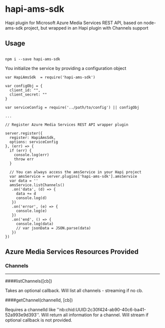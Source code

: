 # hapi-ams-sdk

Hapi plugin for Microsoft Azure Media Services REST API, based on node-ams-sdk project, but wrapped in an Hapi plugin with Channels support


## Usage


```

npm i --save hapi-ams-sdk

```

You initialize the service by providing a configuration object

```
var HapiAmsSdk  = require('hapi-ams-sdk')

var configObj = {
  client_id: "",
  client_secret: ""
}

var serviceConfig = require('../path/to/config') || configObj

...

// Register Azure Media Services REST API wrapper plugin

server.register({
  register: HapiAmsSdk,
  options: serviceConfig
}, (err) => {
  if (err) {
    console.log(err)
    throw err
  }

  // You can always access the amsService in your Hapi project
  var amsService = server.plugins['hapi-ams-sdk'].amsService
  var data = ''
  amsService.listChannels()
   .on('data', (d) => {
     data += d
     console.log(d)
   })
   .on('error', (e) => {
     console.log(e)
   })
   .on('end', () => {
     console.log(data)
     // var jsonData = JSON.parse(data)
   })
})

```

## Azure Media Services Resources Provided


### Channels
-------------

####listChannels([cb])

Takes an optional callback. Will list all channels - streaming if no cb.

####getChannel(channelId, [cb])

Requires a channelId like ''nb:chid:UUID:2c30f424-ab90-40c6-ba41-52a993e9d393''. Will return all information for a channel. Will stream if optional callback is not provided.